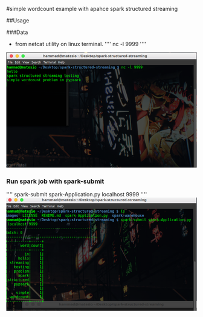 #simple wordcount example with apahce spark structured streaming

##Usage

###Data 
* from netcat utility on linux terminal.
''''
nc -l 9999
''''

![netcat session on linux terminal](/images/netcat.png)

### Run spark job with spark-submit <appname> <host> <port>
''''
spark-submit spark-Application.py localhost 9999
''''
![spark-streaming-job](/images/spark-stream.png)
